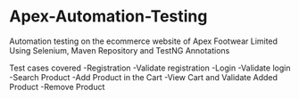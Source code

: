 # Apex-Automation-Testing
Automation testing on the ecommerce website of Apex Footwear Limited 
Using Selenium, Maven Repository and TestNG Annotations

Test cases covered
-Registration
-Validate registration
-Login
-Validate login
-Search Product
-Add Product in the Cart
-View Cart and Validate Added Product
-Remove Product

